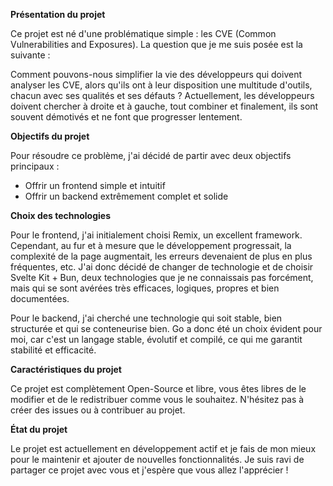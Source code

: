 **Présentation du projet**

Ce projet est né d'une problématique simple : les CVE (Common Vulnerabilities and Exposures). La question que je me suis posée est la suivante :

Comment pouvons-nous simplifier la vie des développeurs qui doivent analyser les CVE, alors qu'ils ont à leur disposition une multitude d'outils, chacun avec ses qualités et ses défauts ? Actuellement, les développeurs doivent chercher à droite et à gauche, tout combiner et finalement, ils sont souvent démotivés et ne font que progresser lentement.

**Objectifs du projet**

Pour résoudre ce problème, j'ai décidé de partir avec deux objectifs principaux :

* Offrir un frontend simple et intuitif
* Offrir un backend extrêmement complet et solide

**Choix des technologies**

Pour le frontend, j'ai initialement choisi Remix, un excellent framework. Cependant, au fur et à mesure que le développement progressait, la complexité de la page augmentait, les erreurs devenaient de plus en plus fréquentes, etc. J'ai donc décidé de changer de technologie et de choisir Svelte Kit + Bun, deux technologies que je ne connaissais pas forcément, mais qui se sont avérées très efficaces, logiques, propres et bien documentées.

Pour le backend, j'ai cherché une technologie qui soit stable, bien structurée et qui se conteneurise bien. Go a donc été un choix évident pour moi, car c'est un langage stable, évolutif et compilé, ce qui me garantit stabilité et efficacité.

**Caractéristiques du projet**

Ce projet est complètement Open-Source et libre, vous êtes libres de le modifier et de le redistribuer comme vous le souhaitez. N'hésitez pas à créer des issues ou à contribuer au projet.

**État du projet**

Le projet est actuellement en développement actif et je fais de mon mieux pour le maintenir et ajouter de nouvelles fonctionnalités. Je suis ravi de partager ce projet avec vous et j'espère que vous allez l'apprécier !